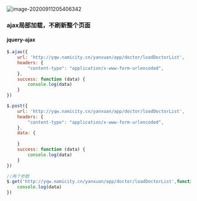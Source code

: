 



![image-20200911205406342](C:\Users\Hg-huazai\AppData\Roaming\Typora\typora-user-images\image-20200911205406342.png)



### ajax局部加载，不刷新整个页面

#### jquery-ajax

```js
$.ajax({
    url: 'http://yqw.namicity.cn/yanxuan/app/doctor/loadDoctorList',
    headers: {
        "content-type": "application/x-www-form-urlencoded",
    },
    success: function (data) {
        console.log(data)
    }
})
```

```js
$.post({
    url: 'http://yqw.namicity.cn/yanxuan/app/doctor/loadDoctorList',
    headers: {
        "content-type": "application/x-www-form-urlencoded",
    },
    data: {
        
    }
    success: function (data) {
        console.log(data)
    }
})
```

```js
//两个参数
$.get('http://yqw.namicity.cn/yanxuan/app/doctor/loadDoctorList',function(data){
    console.log(data)
})
```

